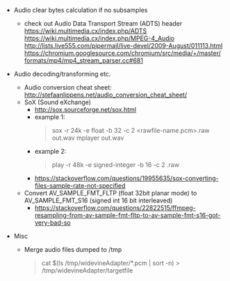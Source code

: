 - Audio clear bytes calculation if no subsamples
    - check out Audio Data Transport Stream (ADTS) header
        https://wiki.multimedia.cx/index.php/ADTS
        https://wiki.multimedia.cx/index.php/MPEG-4_Audio
        http://lists.live555.com/pipermail/live-devel/2009-August/011113.html
        https://chromium.googlesource.com/chromium/src/media/+/master/formats/mp4/mp4_stream_parser.cc#681

- Audio decoding/transforming etc.
    - Audio conversion cheat sheet: http://stefaanlippens.net/audio_conversion_cheat_sheet/
    - SoX (Sound eXchange)
        - http://sox.sourceforge.net/sox.html
        - example 1:
            > sox -r 24k -e float -b 32 -c 2 <rawfile-name.pcm>.raw out.wav
            > mplayer out.wav
        - example 2:
            > play -r 48k -e signed-integer -b 16 -c 2 <s15le-file>.raw
        - https://stackoverflow.com/questions/19955635/sox-converting-files-sample-rate-not-specified
    - Convert AV_SAMPLE_FMT_FLTP (float 32bit planar mode) to AV_SAMPLE_FMT_S16 (signed int 16 bit interleaved)
        - https://stackoverflow.com/questions/22822515/ffmpeg-resampling-from-av-sample-fmt-fltp-to-av-sample-fmt-s16-got-very-bad-so

- Misc
    - Merge audio files dumped to /tmp
        > cat $(ls /tmp/widevineAdapter/*.pcm | sort -n) > /tmp/widevineAdapter/targetfile
